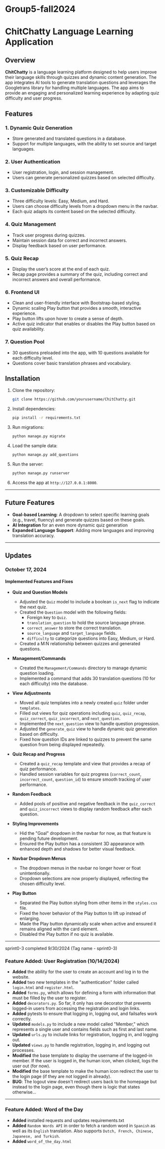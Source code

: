 # Group5-fall2024
# ChitChatty Language Learning Application

## Overview

**ChitChatty** is a language learning platform designed to help users improve their language skills through quizzes and dynamic content generation. The app integrates AI tools to generate translation questions and leverages the Googletrans library for handling multiple languages. The app aims to provide an engaging and personalized learning experience by adapting quiz difficulty and user progress.

## Features

### 1. **Dynamic Quiz Generation**
   - Store generated and translated questions in a database.
   - Support for multiple languages, with the ability to set source and target languages.

### 2. **User Authentication**
   - User registration, login, and session management.
   - Users can generate personalized quizzes based on selected difficulty.

### 3. **Customizable Difficulty**
   - Three difficulty levels: Easy, Medium, and Hard.
   - Users can choose difficulty levels from a dropdown menu in the navbar.
   - Each quiz adapts its content based on the selected difficulty.

### 4. **Quiz Management**
   - Track user progress during quizzes.
   - Maintain session data for correct and incorrect answers.
   - Display feedback based on user performance.

### 5. **Quiz Recap**
   - Display the user’s score at the end of each quiz.
   - Recap page provides a summary of the quiz, including correct and incorrect answers and overall performance.

### 6. **Frontend UI**
   - Clean and user-friendly interface with Bootstrap-based styling.
   - Dynamic scaling Play button that provides a smooth, interactive experience.
   - Play button lifts upon hover to create a sense of depth.
   - Active quiz indicator that enables or disables the Play button based on quiz availability.

### 7. **Question Pool**
   - 30 questions preloaded into the app, with 10 questions available for each difficulty level.
   - Questions cover basic translation phrases and vocabulary.


## Installation

1. Clone the repository:

   ```bash
   git clone https://github.com/yourusername/ChitChatty.git
   ```

2. Install dependencies:

   ```bash
   pip install -r requirements.txt
   ```

3. Run migrations:

   ```bash
   python manage.py migrate
   ```

4. Load the sample data:

   ```bash
   python manage.py add_questions
   ```

5. Run the server:

   ```bash
   python manage.py runserver
   ```

6. Access the app at `http://127.0.0.1:8000`.

---

## Future Features

- **Goal-based Learning**: A dropdown to select specific learning goals (e.g., travel, fluency) and generate quizzes based on these goals.
- **AI Integration** for an even more dynamic quiz generation
- **Expanded Language Support**: Adding more languages and improving translation accuracy.

---

## Updates

### **October 17, 2024**

#### Implemented Features and Fixes
- **Quiz and Question Models**
   - Adjusted the `Quiz` model to include a boolean `is_next` flag to indicate the next quiz.
   - Created the `Question` model with the following fields:
     - Foreign key to `Quiz`.
     - `translation_question` to hold the source language phrase.
     - `correct_answer` to store the correct translation.
     - `source_language` and `target_language` fields.
     - `difficulty` to categorize questions into Easy, Medium, or Hard.
   - Created a M:N relationship between quizzes and generated questions.

- **Management/Commands**
   - Created the `Management/Commands` directory to manage dynamic question loading.
   - Implemented a command that adds 30 translation questions (10 for each difficulty) into the database.

- **View Adjustments**
   - Moved all quiz templates into a newly created `quiz` folder under `templates`.
   - Filled out views for quiz operations including `quiz`, `quiz_recap`, `quiz_correct`, `quiz_incorrect`, and `next_question`.
   - Implemented the `next_question` view to handle question progression.
   - Adjusted the `generate_quiz` view to handle dynamic quiz generation based on difficulty.
   - Fixed how question IDs are linked to quizzes to prevent the same question from being displayed repeatedly.

- **Quiz Recap and Progress**
   - Created a `quiz_recap` template and view that provides a recap of quiz performance.
   - Handled session variables for quiz progress (`correct_count`, `incorrect_count`, `question_id`) to ensure smooth tracking of user performance.

- **Random Feedback**
   - Added pools of positive and negative feedback in the `quiz_correct` and `quiz_incorrect` views to display random feedback after each question.

- **Styling Improvements**
   - Hid the "Goal" dropdown in the navbar for now, as that feature is pending future development.
   - Ensured the Play button has a consistent 3D appearance with enhanced depth and shadows for better visual feedback.

- **Navbar Dropdown Menus**
   - The dropdown menus in the navbar no longer hover or float unintentionally.
   - Dropdown selections are now properly displayed, reflecting the chosen difficulty level.
   
- **Play Button**
   - Separated the Play button styling from other items in the `styles.css` file.
   - Fixed the hover behavior of the Play button to lift up instead of enlarging.
   - Made the Play button dynamically scale when active and ensured it remains aligned with the card element.
   - Disabled the Play button if no quiz is available.
---
sprint0-3 completed 9/30/2024 (Tag name - sprint0-3)

### Feature Added: User Registration (10/14/2024)

- **Added** the ability for the user to create an account and log in to the website.
- **Added** two new templates in the "authentication" folder called `login.html` and `register.html`.
- **Added** `forms.py`, which allows for defining a form with information that must be filled by the user to register.
- **Added** `decorators.py`. So far, it only has one decorator that prevents logged-in users from accessing the registration and login links.
- **Added** pytests to ensure that logging in, logging out, and failsafes work correctly.
- **Updated** `models.py` to include a new model called "Member," which represents a single user and contains fields such as first and last name.
- **Updated** `urls.py` to include links for registration, logging in, and logging out.
- **Updated** `views.py` to handle registration, logging in, and logging out processes.
- **Modified** the base template to display the username of the logged-in member. If the user is logged in, the human icon, when clicked, logs the user out (for now).
- **Modified** the base template to make the human icon redirect the user to the login page (if they are not logged in already).
- **BUG**: The logout view doesn't redirect users back to the homepage but instead to the login page, even though there is logic that states otherwise...

---
### Feature Added: Word of the Day
- **Added** installed requests and updates requirements.txt
- **Added** `Random Words API` in order to fetch a random word in `Spanish` as well as its `English` translation. Also supports `Dutch, French, Chinese, Japanese, and Turkish`.
- **Added** `word_of_the_day.html`

